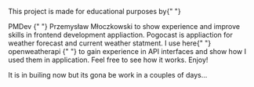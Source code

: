 This project is made for educational purposes by{" "}
<Link
          to="https://www.pmdev.ovh/"
          target="_blank"
        >
PMDev
</Link>{" "}
Przemysław Młoczkowski to show experience and improve skills in frontend
development appliaction. Pogocast is appliaction for weather forecast
and current weather statment. I use here{" "}
<Link
          to="https://openweathermap.org/api"
          target="_blank"
        >
openweatherapi
</Link>{" "}
to gain experience in API interfaces and show how I used them in
application. Feel free to see how it works. Enjoy!

It is in builing now but its gona be work in a couples of days...
